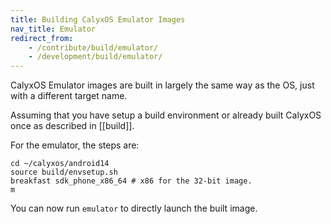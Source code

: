 ```yaml
---
title: Building CalyxOS Emulator Images
nav_title: Emulator
redirect_from:
    - /contribute/build/emulator/
    - /development/build/emulator/
---
```


CalyxOS Emulator images are built in largely the same way as the OS, just with a different target name.

Assuming that you have setup a build environment or already built CalyxOS once as described in [[build]].

For the emulator, the steps are:

```shell
cd ~/calyxos/android14
source build/envsetup.sh
breakfast sdk_phone_x86_64 # x86 for the 32-bit image.
m
```

You can now run `emulator` to directly launch the built image.
